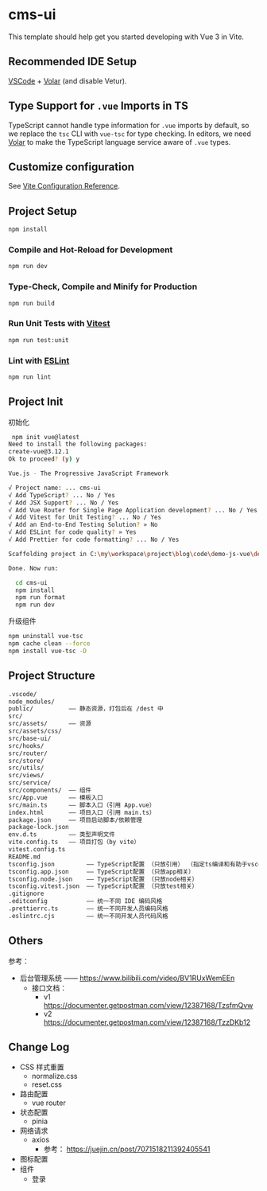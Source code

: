 # cms-ui

This template should help get you started developing with Vue 3 in Vite.

## Recommended IDE Setup

[VSCode](https://code.visualstudio.com/) + [Volar](https://marketplace.visualstudio.com/items?itemName=Vue.volar) (and disable Vetur).

## Type Support for `.vue` Imports in TS

TypeScript cannot handle type information for `.vue` imports by default, so we replace the `tsc` CLI with `vue-tsc` for type checking. In editors, we need [Volar](https://marketplace.visualstudio.com/items?itemName=Vue.volar) to make the TypeScript language service aware of `.vue` types.

## Customize configuration

See [Vite Configuration Reference](https://vite.dev/config/).

## Project Setup

```sh
npm install
```

### Compile and Hot-Reload for Development

```sh
npm run dev
```

### Type-Check, Compile and Minify for Production

```sh
npm run build
```

### Run Unit Tests with [Vitest](https://vitest.dev/)

```sh
npm run test:unit
```

### Lint with [ESLint](https://eslint.org/)

```sh
npm run lint
```

## Project Init

初始化

```bash
 npm init vue@latest
Need to install the following packages:
create-vue@3.12.1
Ok to proceed? (y) y

Vue.js - The Progressive JavaScript Framework

√ Project name: ... cms-ui
√ Add TypeScript? ... No / Yes
√ Add JSX Support? ... No / Yes
√ Add Vue Router for Single Page Application development? ... No / Yes
√ Add Vitest for Unit Testing? ... No / Yes
√ Add an End-to-End Testing Solution? » No
√ Add ESLint for code quality? » Yes
√ Add Prettier for code formatting? ... No / Yes

Scaffolding project in C:\my\workspace\project\blog\code\demo-js-vue\demo-04-project-userms\cms-ui...

Done. Now run:

  cd cms-ui
  npm install
  npm run format
  npm run dev
```

升级组件

```bash
npm uninstall vue-tsc
npm cache clean --force
npm install vue-tsc -D
```

## Project Structure

```bash
.vscode/
node_modules/
public/          —— 静态资源，打包后在 /dest 中
src/
src/assets/      —— 资源
src/assets/css/
src/base-ui/
src/hooks/
src/router/
src/store/
src/utils/
src/views/
src/service/
src/components/  —— 组件
src/App.vue      —— 模板入口
src/main.ts      —— 脚本入口（引用 App.vue）
index.html       —— 项目入口（引用 main.ts）
package.json     —— 项目启动脚本/依赖管理
package-lock.json
env.d.ts         —— 类型声明文件
vite.config.ts   —— 项目打包（by vite）
vitest.config.ts
README.md
tsconfig.json         —— TypeScript配置 （只放引用） （指定ts编译和有助于vscode提示）
tsconfig.app.json     —— TypeScript配置 （只放app相关）
tsconfig.node.json    —— TypeScript配置 （只放node相关）
tsconfig.vitest.json  —— TypeScript配置 （只放test相关）
.gitignore
.editconfig           —— 统一不同 IDE 编码风格
.prettierrc.ts        —— 统一不同开发人员编码风格
.eslintrc.cjs         —— 统一不同开发人员代码风格
```

## Others

参考：

- 后台管理系统 —— https://www.bilibili.com/video/BV1RUxWemEEn
  - 接口文档：
    - v1 https://documenter.getpostman.com/view/12387168/TzsfmQvw
    - v2 https://documenter.getpostman.com/view/12387168/TzzDKb12

## Change Log

- CSS 样式重置
  - normalize.css
  - reset.css
- 路由配置
  - vue router
- 状态配置
  - pinia
- 网络请求
  - axios
    - 参考： https://juejin.cn/post/7071518211392405541
- 图标配置
- 组件
  - 登录
